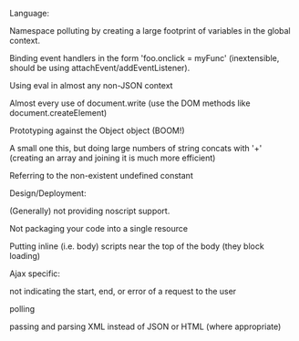 Language:

Namespace polluting by creating a large footprint of variables in the global context.

Binding event handlers in the form 'foo.onclick = myFunc' (inextensible, should be using attachEvent/addEventListener).

Using eval in almost any non-JSON context

Almost every use of document.write (use the DOM methods like document.createElement)

Prototyping against the Object object (BOOM!)

A small one this, but doing large numbers of string concats with '+' (creating an array and joining it is much more efficient)

Referring to the non-existent undefined constant

Design/Deployment:

(Generally) not providing noscript support.

Not packaging your code into a single resource

Putting inline (i.e. body) scripts near the top of the body (they block loading)

Ajax specific:

not indicating the start, end, or error of a request to the user

polling

passing and parsing XML instead of JSON or HTML (where appropriate)